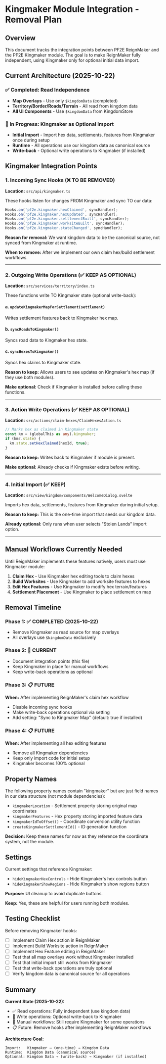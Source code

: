 # Kingmaker Module Integration - Removal Plan

## Overview

This document tracks the integration points between PF2E ReignMaker and the PF2E Kingmaker module. The goal is to make ReignMaker fully independent, using Kingmaker only for optional initial data import.

## Current Architecture (2025-10-22)

### ✅ Completed: Read Independence
- **Map Overlays** - Use only `$kingdomData` (completed)
- **Territory/Border/Roads/Terrain** - All read from kingdom data
- **All UI Components** - Use `$kingdomData` from KingdomStore

### 🔄 In Progress: Kingmaker as Optional Import
- **Initial Import** - Import hex data, settlements, features from Kingmaker once during setup
- **Runtime** - All operations use our kingdom data as canonical source
- **Write-back** - Optional write operations to Kingmaker (if installed)

## Kingmaker Integration Points

### 1. Incoming Sync Hooks (❌ TO BE REMOVED)

**Location:** `src/api/kingmaker.ts`

These hooks listen for changes FROM Kingmaker and sync TO our data:

```typescript
Hooks.on('pf2e.kingmaker.hexClaimed', syncHandler);
Hooks.on('pf2e.kingmaker.hexUpdated', syncHandler);
Hooks.on('pf2e.kingmaker.settlementBuilt', syncHandler);
Hooks.on('pf2e.kingmaker.worksiteBuilt', syncHandler);
Hooks.on('pf2e.kingmaker.stateChanged', syncHandler);
```

**Reason for removal:** We want kingdom data to be the canonical source, not synced from Kingmaker at runtime.

**When to remove:** After we implement our own claim hex/build settlement workflows.

---

### 2. Outgoing Write Operations (✅ KEEP AS OPTIONAL)

**Location:** `src/services/territory/index.ts`

These functions write TO Kingmaker state (optional write-back):

#### a. `updateKingmakerMapForSettlement(settlement)`
Writes settlement features back to Kingmaker hex map.

#### b. `syncRoadsToKingmaker()`
Syncs road data to Kingmaker hex state.

#### c. `syncHexesToKingmaker()`
Syncs hex claims to Kingmaker state.

**Reason to keep:** Allows users to see updates on Kingmaker's hex map (if they use both modules).

**Make optional:** Check if Kingmaker is installed before calling these functions.

---

### 3. Action Write Operations (✅ KEEP AS OPTIONAL)

**Location:** `src/actions/claim-hexes/ClaimHexesAction.ts`

```typescript
// Marks hex as claimed in Kingmaker state
const km = (globalThis as any).kingmaker;
if (km?.state) {
  km.state.setHexClaimed(hexId, true);
}
```

**Reason to keep:** Writes back to Kingmaker if module is present.

**Make optional:** Already checks if Kingmaker exists before writing.

---

### 4. Initial Import (✅ KEEP)

**Location:** `src/view/kingdom/components/WelcomeDialog.svelte`

Imports hex data, settlements, features from Kingmaker during initial setup.

**Reason to keep:** This is the one-time import that seeds our kingdom data.

**Already optional:** Only runs when user selects "Stolen Lands" import option.

---

## Manual Workflows Currently Needed

Until ReignMaker implements these features natively, users must use Kingmaker module:

1. **Claim Hex** - Use Kingmaker hex editing tools to claim hexes
2. **Build Worksites** - Use Kingmaker to add worksite features to hexes
3. **Edit Hex Features** - Use Kingmaker to modify hex terrain/features
4. **Settlement Placement** - Use Kingmaker to place settlement on map

## Removal Timeline

### Phase 1: ✅ COMPLETED (2025-10-22)
- Remove Kingmaker as read source for map overlays
- All overlays use `$kingdomData` exclusively

### Phase 2: 🔄 CURRENT
- Document integration points (this file)
- Keep Kingmaker in place for manual workflows
- Keep write-back operations as optional

### Phase 3: 📋 FUTURE
**When:** After implementing ReignMaker's claim hex workflow

- Disable incoming sync hooks
- Make write-back operations optional via setting
- Add setting: "Sync to Kingmaker Map" (default: true if installed)

### Phase 4: 📋 FUTURE  
**When:** After implementing all hex editing features

- Remove all Kingmaker dependencies
- Keep only import code for initial setup
- Kingmaker becomes 100% optional

## Property Names

The following property names contain "kingmaker" but are just field names in our data structure (not module dependencies):

- `kingmakerLocation` - Settlement property storing original map coordinates
- `kingmakerFeatures` - Hex property storing imported feature data
- `kingmakerIdToOffset()` - Coordinate conversion utility function
- `createKingmakerSettlementId()` - ID generation function

**Decision:** Keep these names for now as they reference the coordinate system, not the module.

## Settings

Current settings that reference Kingmaker:

- `hideKingmakerHexControls` - Hide Kingmaker's hex controls button
- `hideKingmakerShowRegions` - Hide Kingmaker's show regions button

**Purpose:** UI cleanup to avoid duplicate buttons.

**Keep:** Yes, these are helpful for users running both modules.

## Testing Checklist

Before removing Kingmaker hooks:

- [ ] Implement Claim Hex action in ReignMaker
- [ ] Implement Build Worksite action in ReignMaker
- [ ] Implement Hex Feature editing in ReignMaker
- [ ] Test that all map overlays work without Kingmaker installed
- [ ] Test that initial import still works from Kingmaker
- [ ] Test that write-back operations are truly optional
- [ ] Verify kingdom data is canonical source for all operations

## Summary

**Current State (2025-10-22):**
- ✅ Read operations: Fully independent (use kingdom data)
- 🔄 Write operations: Optional write-back to Kingmaker
- 🔄 Manual workflows: Still require Kingmaker for some operations
- 📋 Future: Remove hooks after implementing ReignMaker workflows

**Architecture Goal:**
```
Import:   Kingmaker → (one-time) → Kingdom Data
Runtime:  Kingdom Data (canonical source)
Optional: Kingdom Data → (write-back) → Kingmaker (if installed)
